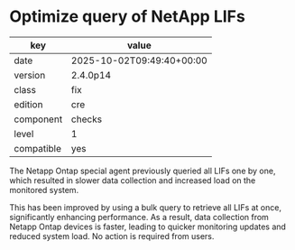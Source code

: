 [//]: # (werk v2)
# Optimize query of NetApp LIFs

key        | value
---------- | ---
date       | 2025-10-02T09:49:40+00:00
version    | 2.4.0p14
class      | fix
edition    | cre
component  | checks
level      | 1
compatible | yes

The Netapp Ontap special agent previously queried all LIFs one by one, which resulted in slower data collection and increased load on the monitored system.

This has been improved by using a bulk query to retrieve all LIFs at once, significantly enhancing performance. As a result, data collection from Netapp Ontap devices is faster, leading to quicker monitoring updates and reduced system load. No action is required from users.